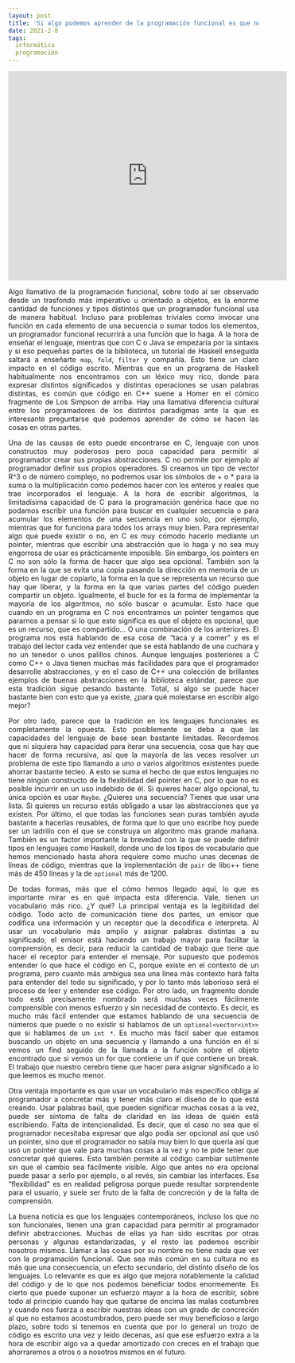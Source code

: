 ```yaml
---
layout: post
title: 'Si algo podemos aprender de la programación funcional es que nos falta vocabulario'
date: 2021-2-8
tags:
  informática
  programación
---
```

<iframe width="560" height="420" src="https://www.youtube.com/embed/_XT73wdYFPA" frameborder="0" allow="accelerometer; autoplay; clipboard-write; encrypted-media; gyroscope; picture-in-picture" allowfullscreen></iframe>

<p style='text-align: justify;'>Algo llamativo de la programación funcional, sobre todo al ser observado desde un trasfondo más imperativo u orientado a objetos, es la enorme cantidad de funciones y tipos distintos que un programador funcional usa de manera habitual. Incluso para problemas triviales como invocar una función en cada elemento de una secuencia o sumar todos los elementos, un programador funcional recurrirá a una función que lo haga. A la hora de enseñar el lenguaje, mientras que con C o Java se empezaría por la sintaxis y si eso pequeñas partes de la biblioteca, un tutorial de Haskell enseguida saltará a enseñarte <code>map</code>, <code>fold</code>, <code>filter</code> y compañía. Esto tiene un claro impacto en el código escrito. Mientras que en un programa de Haskell habitualmente nos encontramos con un léxico muy rico, donde para expresar distintos significados y distintas operaciones se usan palabras distintas, es común que código en C++ suene a Homer en el cómico fragmento de Los Simpson de arriba. Hay una llamativa diferencia cultural entre los programadores de los distintos paradigmas ante la que es interesante preguntarse qué podemos aprender de cómo se hacen las cosas en otras partes.</p>

<p style='text-align: justify;'>Una de las causas de esto puede encontrarse en C, lenguaje con unos constructos muy poderosos pero poca capacidad para permitir al programador crear sus propias abstracciones. C no permite por ejemplo al programador definir sus propios operadores. Si creamos un tipo de vector R^3 o de número complejo, no podremos usar los símbolos de + o * para la suma o la multiplicación como podemos hacer con los enteros y reales que trae incorporados el lenguaje. A la hora de escribir algoritmos, la limitadísima capacidad de C para la programación genérica hace que no podamos escribir una función para buscar en cualquier secuencia o para acumular los elementos de una secuencia en uno solo, por ejemplo, mientras que for funciona para todos los arrays muy bien. Para representar algo que puede existir o no, en C es muy cómodo hacerlo mediante un pointer, mientras que escribir una abstracción que lo haga y no sea muy engorrosa de usar es prácticamente imposible. Sin embargo, los pointers en C no son sólo la forma de hacer que algo sea opcional. También son la forma en la que se evita una copia pasando la dirección en memoria de un objeto en lugar de copiarlo, la forma en la que se representa un recurso que hay que liberar, y la forma en la que varias partes del código pueden compartir un objeto. Igualmente, el bucle for es la forma de implementar la mayoría de los algoritmos, no sólo buscar o acumular. Esto hace que cuando en un programa en C nos encontramos un pointer tengamos que pararnos a pensar si lo que esto significa es que el objeto es opcional, que es un recurso, que es compartido… O una combinación de los anteriores. El programa nos está hablando de esa cosa de “taca y a comer” y es el trabajo del lector cada vez entender que se está hablando de una cuchara y no un tenedor o unos palillos chinos. Aunque lenguajes posteriores a C como C++ o Java tienen muchas más facilidades para que el programador desarrolle abstracciones, y en el caso de C++ una colección de brillantes ejemplos de buenas abstracciones en la biblioteca estándar, parece que esta tradición sigue pesando bastante. Total, si algo se puede hacer bastante bien con esto que ya existe, ¿para qué molestarse en escribir algo mejor?</p>

<p style='text-align: justify;'>Por otro lado, parece que la tradición en los lenguajes funcionales es completamente la opuesta. Esto posiblemente se deba a que las capacidades del lenguaje de base sean bastante limitadas. Recordemos que ni siquiera hay capacidad para iterar una secuencia, cosa que hay que hacer de forma recursiva, así que la mayoría de las veces resolver un problema de este tipo llamando a uno o varios algoritmos existentes puede ahorrar bastante tecleo. A esto se suma el hecho de que estos lenguajes no tiene ningún constructo de la flexibilidad del pointer en C, por lo que no es posible incurrir en un uso indebido de él. Si quieres hacer algo opcional, tu única opción es usar <code>Maybe</code>. ¿Quieres una secuencia? Tienes que usar una lista. Si quieres un recurso estás obligado a usar las abstracciones que ya existen. Por último, el que todas las funciones sean puras también ayuda bastante a hacerlas reusables, de forma que lo que uno escribe hoy puede ser un ladrillo con el que se construya un algoritmo más grande mañana. También es un factor importante la brevedad con la que se puede definir tipos en lenguajes como Haskell, donde uno de los tipos de vocabulario que hemos mencionado hasta ahora requiere como mucho unas decenas de líneas de código, mientras que la implementación de <code>pair</code> de libc++ tiene más de 450 líneas y la de <code>optional</code> más de 1200.</p>

<p style='text-align: justify;'>De todas formas, más que el cómo hemos llegado aquí, lo que es importante mirar es en qué impacta esta diferencia. Vale, tienen un vocabulario más rico. ¿Y qué? La principal ventaja es la legibilidad del código. Todo acto de comunicación tiene dos partes, un emisor que codifica una información y un receptor que la decodifica e interpreta. Al usar un vocabulario más amplio y asignar palabras distintas a su significado, el emisor está haciendo un trabajo mayor para facilitar la comprensión, es decir, para reducir la cantidad de trabajo que tiene que hacer el receptor para entender el mensaje. Por supuesto que podemos entender lo que hace el código en C, porque existe en el contexto de un programa, pero cuanto más ambigua sea una línea más contexto hará falta para entender del todo su significado, y por lo tanto más laborioso será el proceso de leer y entender ese código. Por otro lado, un fragmento donde todo está precisamente nombrado será muchas veces fácilmente comprensible con menos esfuerzo y sin necesidad de contexto. Es decir, es mucho más fácil entender que estamos hablando de una secuencia de números que puede o no existir si hablamos de un <code>optional&lt;vector&lt;int&gt;&gt;</code> que si hablamos de un <code>int *</code>. Es mucho más fácil saber que estamos buscando un objeto en una secuencia y llamando a una función en él si vemos un find seguido de la llamada a la función sobre el objeto encontrado que si vemos un for que contiene un if que contiene un break. El trabajo que nuestro cerebro tiene que hacer para asignar significado a lo que leemos es mucho menor.</p>

<p style='text-align: justify;'>Otra ventaja importante es que usar un vocabulario más específico obliga al programador a concretar más y tener más claro el diseño de lo que está creando. Usar palabras baúl, que pueden significar muchas cosas a la vez, puede ser síntoma de falta de claridad en las ideas de quién está escribiendo. Falta de intencionalidad. Es decir, que el caso no sea que el programador necesitaba expresar que algo podía ser opcional así que usó un pointer, sino que el programador no sabía muy bien lo que quería así que usó un pointer que vale para muchas cosas a la vez y no te pide tener que concretar qué quieres. Esto también permite al código cambiar sutilmente sin que el cambio sea fácilmente visible. Algo que antes no era opcional puede pasar a serlo por ejemplo, o al revés, sin cambiar las interfaces. Esa “flexibilidad” es en realidad peligrosa porque puede resultar sorprendente para el usuario, y suele ser fruto de la falta de concreción y de la falta de comprensión.</p>

<p style='text-align: justify;'>La buena noticia es que los lenguajes contemporáneos, incluso los que no son funcionales, tienen una gran capacidad para permitir al programador definir abstracciones. Muchas de ellas ya han sido escritas por otras personas y algunas estandarizadas, y el resto las podemos escribir nosotros mismos. Llamar a las cosas por su nombre no tiene nada que ver con la programación funcional. Que sea más común en su cultura no es más que una consecuencia, un efecto secundario, del distinto diseño de los lenguajes. Lo relevante es que es algo que mejora notablemente la calidad del código y de lo que nos podemos beneficiar todos enormemente. Es cierto que puede suponer un esfuerzo mayor a la hora de escribir, sobre todo al principio cuando hay que quitarse de encima las malas costumbres y cuando nos fuerza a escribir nuestras ideas con un grado de concreción al que no estamos acostumbrados, pero puede ser muy beneficioso a largo plazo, sobre todo si tenemos en cuenta que por lo general un trozo de código es escrito una vez y leído decenas, así que ese esfuerzo extra a la hora de escribir algo va a quedar amortizado con creces en el trabajo que ahorraremos a otros o a nosotros mismos en el futuro.</p>
